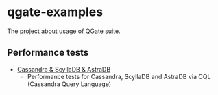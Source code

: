 # qgate-examples

The project about usage of QGate suite.

## Performance tests
- [Cassandra & ScyllaDB & AstraDB](./perf/perf_nosql_cql.py)
  - Performance tests for Cassandra, ScyllaDB and AstraDB via CQL (Cassandra Query Language)
